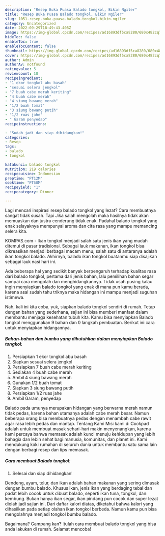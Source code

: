 ```yaml
---
description: "Resep Buka Puasa Balado tongkol, Bikin Ngiler"
title: "Resep Buka Puasa Balado tongkol, Bikin Ngiler"
slug: 1051-resep-buka-puasa-balado-tongkol-bikin-ngiler
category: Uncategorized
date: 2022-09-29T18:49:43.405Z
image: https://img-global.cpcdn.com/recipes/ad16893df5ca8280/680x482cq70/balado-tongkol-foto-resep-utama.jpg
hideToc: false
enableToc: true
enableTocContent: false
thumbnail: https://img-global.cpcdn.com/recipes/ad16893df5ca8280/680x482cq70/balado-tongkol-foto-resep-utama.jpg
cover: https://img-global.cpcdn.com/recipes/ad16893df5ca8280/680x482cq70/balado-tongkol-foto-resep-utama.jpg
author: Admin
authorAv: notfound
ratingvalue: 5
reviewcount: 18
recipeingredient:
- "1 ekor tongkol abu basah"
- "sesuai selera jengkol"
- "7 buah cabe merah keriting"
- "4 buah cabe merah"
- "4 siung bawang merah"
- "1/2 buah tomat"
- "3 siung bawang putih"
- "1/2 ruas jahe"
- " Garam penyedap"
recipeinstructions:

- "Sudah jadi dan siap dihidangkan!"
categories:
- Resep
tags:
- balado
- tongkol

katakunci: balado tongkol 
nutrition: 219 calories
recipecuisine: Indonesian
preptime: "PT12M"
cooktime: "PT60M"
recipeyield: "1"
recipecategory: Dinner

---
```



Lagi mencari inspirasi resep balado tongkol yang lezat? Cara membuatnya sangat tidak susah. Tapi Jika salah mengolah maka hasilnya tidak akan memuaskan dan justru cenderung tidak enak. Padahal balado tongkol yang enak selayaknya mempunyai aroma dan cita rasa yang mampu memancing selera kita.


KOMPAS.com - Ikan tongkol menjadi salah satu jenis ikan yang mudah ditemui di pasar tradisional. Sebagai lauk makanan, ikan tongkol bisa dikreasikan menjadi berbagai macam menu, salah satu di antaranya adalah ikan tongkol balado. Akhirnya, balado ikan tongkol buatanmu siap disajikan sebagai lauk nasi hari ini.

Ada beberapa hal yang sedikit banyak berpengaruh terhadap kualitas rasa dari balado tongkol, pertama dari jenis bahan, lalu pemilihan bahan segar sampai cara mengolah dan menghidangkannya. Tidak usah pusing kalau ingin menyiapkan balado tongkol yang enak di mana pun kamu berada, karena asal sudah tahu triknya maka hidangan ini mampu menjadi suguhan istimewa.


Nah, kali ini kita coba, yuk, siapkan balado tongkol sendiri di rumah. Tetap dengan bahan yang sederhana, sajian ini bisa memberi manfaat dalam membantu menjaga kesehatan tubuh kita. Kamu bisa menyiapkan Balado tongkol menggunakan 9 bahan dan 0 langkah pembuatan. Berikut ini cara untuk menyiapkan hidangannya.

<!--inarticleads1-->

##### Bahan-bahan dan bumbu yang dibutuhkan dalam menyiapkan Balado tongkol:

1. Persiapkan 1 ekor tongkol abu basah
1. Siapkan sesuai selera jengkol
1. Persiapkan 7 buah cabe merah keriting
1. Sediakan 4 buah cabe merah
1. Ambil 4 siung bawang merah
1. Gunakan 1/2 buah tomat
1. Siapkan 3 siung bawang putih
1. Persiapkan 1/2 ruas jahe
1. Ambil  Garam, penyedap


Balado pada umunya merupakan hidangan yang berwarna merah namun tidak pedas, karena bahan utamanya adalah cabe merah besar. Namun beberapa orang bisa membuatnya pedas dengan menambah cabe rawit agar rasa lebih pedas dan mantap. Tentang Kami Misi kami di Cookpad adalah untuk membuat masak sehari-hari makin menyenangkan, karena kami percaya bahwa memasak adalah kunci menuju kehidupan yang lebih bahagia dan lebih sehat bagi manusia, komunitas, dan planet ini. Kami mendukung koki rumahan di seluruh dunia untuk membantu satu sama lain dengan berbagi resep dan tips memasak. 

<!--inarticleads2-->

##### Cara membuat Balado tongkol:


1. Selesai dan siap dihidangkan!

Dendeng, ayam, telur, dan ikan adalah bahan makanan yang sering dimasak dengan bumbu balado. Khusus ikan, jenis ikan yang berdaging tebal dan padat lebih cocok untuk dibuat balado, seperti ikan tuna, tongkol, dan kembung. Bukan hanya ikan segar, ikan pindang pun cocok dan super lezat diolah jadi sajian ini. Dari daftar kalori diatas, diketahui bahwa kalori yang dihasilkan pada setiap olahan ikan tongkol berbeda. Namun kamu pun bisa mengolahnya menjadi tongkol bumbu balado. 

Bagaimana? Gampang kan? Itulah cara membuat balado tongkol yang bisa anda lakukan di rumah. Selamat mencoba!
